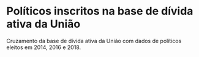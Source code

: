 # Políticos inscritos na base de dívida ativa da União


Cruzamento da base de dívida ativa da União com dados de políticos eleitos em 2014, 2016 e 2018.

